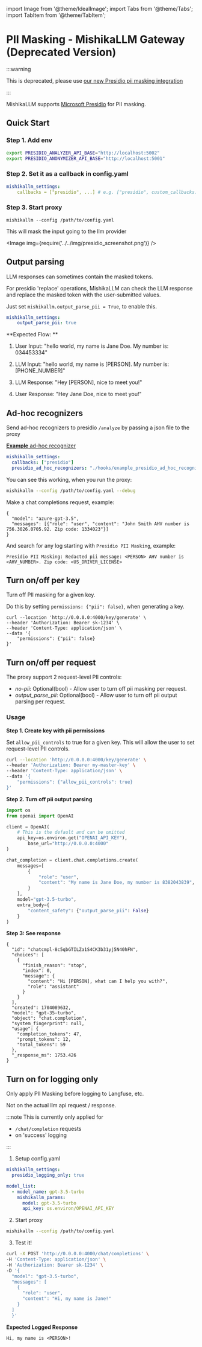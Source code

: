 import Image from '@theme/IdealImage';
import Tabs from '@theme/Tabs';
import TabItem from '@theme/TabItem';

# PII Masking - MishikaLLM Gateway (Deprecated Version)

:::warning

This is deprecated, please use [our new Presidio pii masking integration](./guardrails/pii_masking_v2)

:::

MishikaLLM supports [Microsoft Presidio](https://github.com/microsoft/presidio/) for PII masking. 


## Quick Start
### Step 1. Add env

```bash
export PRESIDIO_ANALYZER_API_BASE="http://localhost:5002"
export PRESIDIO_ANONYMIZER_API_BASE="http://localhost:5001"
```

### Step 2. Set it as a callback in config.yaml

```yaml
mishikallm_settings: 
    callbacks = ["presidio", ...] # e.g. ["presidio", custom_callbacks.proxy_handler_instance]
```

### Step 3. Start proxy 


```
mishikallm --config /path/to/config.yaml
```


This will mask the input going to the llm provider

<Image img={require('../../img/presidio_screenshot.png')} />

## Output parsing 

LLM responses can sometimes contain the masked tokens. 

For presidio 'replace' operations, MishikaLLM can check the LLM response and replace the masked token with the user-submitted values. 

Just set `mishikallm.output_parse_pii = True`, to enable this. 


```yaml
mishikallm_settings:
    output_parse_pii: true
```

**Expected Flow: **

1. User Input: "hello world, my name is Jane Doe. My number is: 034453334"

2. LLM Input: "hello world, my name is [PERSON]. My number is: [PHONE_NUMBER]"

3. LLM Response: "Hey [PERSON], nice to meet you!"

4. User Response: "Hey Jane Doe, nice to meet you!"

## Ad-hoc recognizers 

Send ad-hoc recognizers to presidio `/analyze` by passing a json file to the proxy 

[**Example** ad-hoc recognizer](../../../../mishikallm/proxy/hooks/example_presidio_ad_hoc_recognizer.json)

```yaml
mishikallm_settings: 
  callbacks: ["presidio"]
  presidio_ad_hoc_recognizers: "./hooks/example_presidio_ad_hoc_recognizer.json"
```

You can see this working, when you run the proxy: 

```bash
mishikallm --config /path/to/config.yaml --debug
```

Make a chat completions request, example:

```
{
  "model": "azure-gpt-3.5",
  "messages": [{"role": "user", "content": "John Smith AHV number is 756.3026.0705.92. Zip code: 1334023"}]
}
```

And search for any log starting with `Presidio PII Masking`, example:
```
Presidio PII Masking: Redacted pii message: <PERSON> AHV number is <AHV_NUMBER>. Zip code: <US_DRIVER_LICENSE>
```


## Turn on/off per key 

Turn off PII masking for a given key. 

Do this by setting `permissions: {"pii": false}`, when generating a key. 

```shell 
curl --location 'http://0.0.0.0:4000/key/generate' \
--header 'Authorization: Bearer sk-1234' \
--header 'Content-Type: application/json' \
--data '{
    "permissions": {"pii": false}
}'
```


## Turn on/off per request 

The proxy support 2 request-level PII controls:

- *no-pii*: Optional(bool) - Allow user to turn off pii masking per request.
- *output_parse_pii*: Optional(bool) - Allow user to turn off pii output parsing per request.

### Usage 

**Step 1. Create key with pii permissions**

Set `allow_pii_controls` to true for a given key. This will allow the user to set request-level PII controls.

```bash
curl --location 'http://0.0.0.0:4000/key/generate' \
--header 'Authorization: Bearer my-master-key' \
--header 'Content-Type: application/json' \
--data '{
    "permissions": {"allow_pii_controls": true}
}'
```

**Step 2. Turn off pii output parsing**

```python
import os
from openai import OpenAI

client = OpenAI(
    # This is the default and can be omitted
    api_key=os.environ.get("OPENAI_API_KEY"),
        base_url="http://0.0.0.0:4000"
)

chat_completion = client.chat.completions.create(
    messages=[
        {
            "role": "user",
            "content": "My name is Jane Doe, my number is 8382043839",
        }
    ],
    model="gpt-3.5-turbo",
    extra_body={
        "content_safety": {"output_parse_pii": False} 
    }
)
```

**Step 3: See response**

```
{
  "id": "chatcmpl-8c5qbGTILZa1S4CK3b31yj5N40hFN",
  "choices": [
    {
      "finish_reason": "stop",
      "index": 0,
      "message": {
        "content": "Hi [PERSON], what can I help you with?",
        "role": "assistant"
      }
    }
  ],
  "created": 1704089632,
  "model": "gpt-35-turbo",
  "object": "chat.completion",
  "system_fingerprint": null,
  "usage": {
    "completion_tokens": 47,
    "prompt_tokens": 12,
    "total_tokens": 59
  },
  "_response_ms": 1753.426
}
```


## Turn on for logging only

Only apply PII Masking before logging to Langfuse, etc.

Not on the actual llm api request / response.

:::note
This is currently only applied for 
- `/chat/completion` requests
- on 'success' logging

:::

1. Setup config.yaml
```yaml
mishikallm_settings:
  presidio_logging_only: true 

model_list:
  - model_name: gpt-3.5-turbo
    mishikallm_params:
      model: gpt-3.5-turbo
      api_key: os.environ/OPENAI_API_KEY
```

2. Start proxy

```bash
mishikallm --config /path/to/config.yaml
```

3. Test it! 

```bash
curl -X POST 'http://0.0.0.0:4000/chat/completions' \
-H 'Content-Type: application/json' \
-H 'Authorization: Bearer sk-1234' \
-D '{
  "model": "gpt-3.5-turbo",
  "messages": [
    {
      "role": "user",
      "content": "Hi, my name is Jane!"
    }
  ]
  }'
```


**Expected Logged Response**

```
Hi, my name is <PERSON>!
```